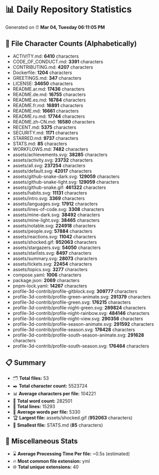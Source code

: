 # 📊 Daily Repository Statistics
Generated on ⏰ **Mar 04, Tuesday 06:11:05 PM**

## 📂 File Character Counts (Alphabetically)
- ACTIVITY.md: **6410** characters
- CODE_OF_CONDUCT.md: **3391** characters
- CONTRIBUTING.md: **4207** characters
- Dockerfile: **1204** characters
- GREETINGS.md: **347** characters
- LICENSE: **34650** characters
- README.ar.md: **17436** characters
- README.de.md: **16755** characters
- README.es.md: **16784** characters
- README.fr.md: **16891** characters
- README.md: **16661** characters
- README.ru.md: **17744** characters
- README.zh-CN.md: **16580** characters
- RECENT.md: **5375** characters
- SECURITY.md: **1171** characters
- STARRED.md: **9737** characters
- STATS.md: **85** characters
- WORKFLOWS.md: **7482** characters
- assets/achievements.svg: **38285** characters
- assets/activity.svg: **23732** characters
- assets/all.svg: **237254** characters
- assets/default.svg: **42017** characters
- assets/github-snake-dark.svg: **129059** characters
- assets/github-snake-light.svg: **129059** characters
- assets/github-snake.gif: **461322** characters
- assets/habits.svg: **11131** characters
- assets/intro.svg: **3369** characters
- assets/languages.svg: **17912** characters
- assets/lines-of-code.svg: **3308** characters
- assets/mine-dark.svg: **38492** characters
- assets/mine-light.svg: **38465** characters
- assets/notable.svg: **224918** characters
- assets/people.svg: **57884** characters
- assets/reactions.svg: **11042** characters
- assets/shocked.gif: **952063** characters
- assets/stargazers.svg: **54050** characters
- assets/starlists.svg: **8497** characters
- assets/summary.svg: **28073** characters
- assets/tickets.svg: **22454** characters
- assets/topics.svg: **3277** characters
- compose.yaml: **1006** characters
- package.json: **2069** characters
- pnpm-lock.yaml: **14267** characters
- profile-3d-contrib/profile-gitblock.svg: **309777** characters
- profile-3d-contrib/profile-green-animate.svg: **291379** characters
- profile-3d-contrib/profile-green.svg: **176215** characters
- profile-3d-contrib/profile-night-green.svg: **289824** characters
- profile-3d-contrib/profile-night-rainbow.svg: **484146** characters
- profile-3d-contrib/profile-night-view.svg: **290356** characters
- profile-3d-contrib/profile-season-animate.svg: **291592** characters
- profile-3d-contrib/profile-season.svg: **176428** characters
- profile-3d-contrib/profile-south-season-animate.svg: **291628** characters
- profile-3d-contrib/profile-south-season.svg: **176464** characters

## 📋 Summary
- 🗂️ **Total files:** 53
- ✒️ **Total character count:** 5523724
- 📊 **Average characters per file:** 104221
- 📝 **Total word count:** 282501
- 🧾 **Total lines:** 15293
- 📐 **Average words per file:** 5330
- 🏆 **Largest file:** assets/shocked.gif (**952063** characters)
- 🥉 **Smallest file:** STATS.md (**85** characters)

## 🌟 Miscellaneous Stats
- ⌛ **Average Processing Time Per file:** ~0.5s (estimated)
- 🔥 **Most common file extension:** yml
- 🌐 **Total unique extensions:** 40
